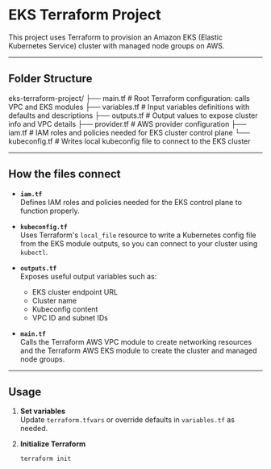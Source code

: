 # EKS Terraform Project

This project uses Terraform to provision an Amazon EKS (Elastic Kubernetes Service) cluster with managed node groups on AWS.

---

## Folder Structure

eks-terraform-project/
├── main.tf # Root Terraform configuration: calls VPC and EKS modules
├── variables.tf # Input variables definitions with defaults and descriptions
├── outputs.tf # Output values to expose cluster info and VPC details
├── provider.tf # AWS provider configuration
├── iam.tf # IAM roles and policies needed for EKS cluster control plane
└── kubeconfig.tf # Writes local kubeconfig file to connect to the EKS cluster

---

## How the files connect

- **`iam.tf`**  
  Defines IAM roles and policies needed for the EKS control plane to function properly.

- **`kubeconfig.tf`**  
  Uses Terraform's `local_file` resource to write a Kubernetes config file from the EKS module outputs, so you can connect to your cluster using `kubectl`.

- **`outputs.tf`**  
  Exposes useful output variables such as:
  - EKS cluster endpoint URL  
  - Cluster name  
  - Kubeconfig content  
  - VPC ID and subnet IDs  

- **`main.tf`**  
  Calls the Terraform AWS VPC module to create networking resources and the Terraform AWS EKS module to create the cluster and managed node groups.

---

## Usage

1. **Set variables**  
   Update `terraform.tfvars` or override defaults in `variables.tf` as needed.

2. **Initialize Terraform**  
   ```bash
   terraform init
